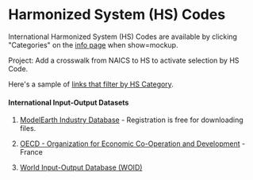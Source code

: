 # Harmonized System (HS) Codes

International Harmonized System (HS) Codes are available by clicking "Categories" on the [info page](../../info/?show=exporter) when show=mockup.  

<!--
Categories are visible when clicking "Lookup" in the upper left only when viewing on localhost.  
-->

Project: Add a crosswalk from NAICS to HS to activate selection by HS Code.  

Here's a sample of [links that filter by HS Category](https://www.georgia.org/international-trade-export).


#### International Input-Output Datasets   

<!-- https://simapro.com/products/exiobase-database/-->
1. [ModelEarth Industry Database](https://www.exiobase.eu/) - Registration is free for downloading files.  

1. [OECD - Organization for Economic
Co-Operation and Development](https://www.oecd.org/sti/ind/measuring-trade-in-value-added.htm) - France  

1. [World Input-Output Database (WOID)](http://www.wiod.org/otherdb)  

